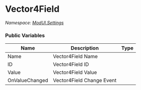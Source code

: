 # Vector4Field

*Namespace: [ModUI.Settings](API/ModUI/Settings.md)*

### Public Variables

| Name           | Description               | Type                                                                                                                                |
| -------------- | ------------------------- | ----------------------------------------------------------------------------------------------------------------------------------- |
| Name           | Vector4Field Name         | <value v="string"/>                                                                                                                 |
| ID             | Vector4Field ID           | <value v="string"/>                                                                                                                 |
| Value          | Vector4Field Value        | [<struct s="Vector4"/>](https://docs.unity3d.com/2021.3/Documentation/ScriptReference/Vector4.html)                                 |
| OnValueChanged | Vector4Field Change Event | <class c="Action"/>[<type><struct s="Vector4"/>](https://docs.unity3d.com/2021.3/Documentation/ScriptReference/Vector4.html)</type> |